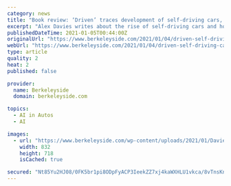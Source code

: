 ```yaml
---
category: news
title: "Book review: ‘Driven’ traces development of self-driving cars, saga of the Berkeley man who stole industry secrets"
excerpt: "Alex Davies writes about the rise of self-driving cars and how Anthony Levondowski sold trade secrets from Google."
publishedDateTime: 2021-01-05T00:44:00Z
originalUrl: "https://www.berkeleyside.com/2021/01/04/driven-self-driving-cars-berkeley-man-who-stole-industry-secrets-from-google"
webUrl: "https://www.berkeleyside.com/2021/01/04/driven-self-driving-cars-berkeley-man-who-stole-industry-secrets-from-google"
type: article
quality: 2
heat: 2
published: false

provider:
  name: Berkeleyside
  domain: berkeleyside.com

topics:
  - AI in Autos
  - AI

images:
  - url: "https://www.berkeleyside.com/wp-content/uploads/2021/01/Davies-featured..jpg"
    width: 832
    height: 718
    isCached: true

secured: "Nt85Yu2HJ08/0FK5br1pi8ODpFyACP3IeekZZ7xj4kaWXHLU1vkca/8vTnsKnoE+gkbsAWhMdMn4QVPWmCyeHN9/1I4jbjk2dFBDnV4A6V61+4EcgrVs6TGrcuylHGTE625YrM3TRkvNJazrUUnfZkckGfwCi6XuJo33be45UjMBR38IzTbRfGnRsS0/zIyIHHeWRHiuJ0I1y4tKlAwBLh8raMamMtt42VCAxgIl0hGgQBy+IPl+zssz5JoZ+Rni6PKSagoTh1jkPi0i4jHr+kxtoQCHkciCjuZ2vzt8YfYh+9ijjEt8RPigE3I7C5dBIlnUAI+Tgv8HQqu2+ixy831aifJwc9WqKhj6B1tgbE8=;aDdDpkvpGtchF8b5G0UIhA=="
---
```


